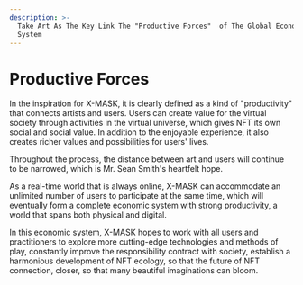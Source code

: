 ```yaml
---
description: >-
  Take Art As The Key Link The "Productive Forces"  of The Global Economic
  System
---
```


# Productive Forces

In the inspiration for X-MASK, it is clearly defined as a kind of "productivity" that connects artists and users. Users can create value for the virtual society through activities in the virtual universe, which gives NFT its own social and social value. In addition to the enjoyable experience, it also creates richer values and possibilities for users' lives.

Throughout the process, the distance between art and users will continue to be narrowed, which is Mr. Sean Smith's heartfelt hope.

As a real-time world that is always online, X-MASK can accommodate an unlimited number of users to participate at the same time, which will eventually form a complete economic system with strong productivity, a world that spans both physical and digital.

In this economic system, X-MASK hopes to work with all users and practitioners to explore more cutting-edge technologies and methods of play, constantly improve the responsibility contract with society, establish a harmonious development of NFT ecology, so that the future of NFT connection, closer, so that many beautiful imaginations can bloom.
